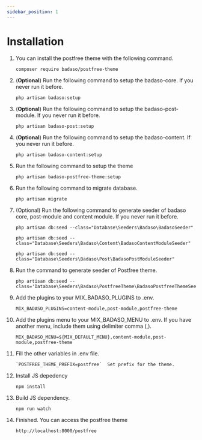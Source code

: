 ```yaml
---
sidebar_position: 1
---
```


# Installation

1. You can install the postfree theme with the following command.

    ```
    composer require badaso/postfree-theme
    ```

1. (<b>Optional</b>) Run the following command to setup the badaso-core. If you never run it before.

    ```
    php artisan badaso:setup
    ```

1. (<b>Optional</b>) Run the following command to setup the badaso-post-module. If you never run it before.

    ```
    php artisan badaso-post:setup
    ```

1. (<b>Optional</b>) Run the following command to setup the badaso-content. If you never run it before.

    ```
    php artisan badaso-content:setup
    ```

1. Run the following command to setup the theme

    ```
    php artisan badaso-postfree-theme:setup
    ```

1. Run the following command to migrate database.

    ```
    php artisan migrate
    ```

1. (Optional) Run the following command to generate seeder of badaso core, post-module and content module. If you never run it before.

    ```
    php artisan db:seed --class="Database\Seeders\Badaso\BadasoSeeder"

    php artisan db:seed --class="Database\Seeders\Badaso\Content\BadasoContentModuleSeeder"

    php artisan db:seed --class="Database\Seeders\Badaso\Post\BadasoPostModuleSeeder"
    ```

1. Run the command to generate seeder of Postfree theme.

    ```
    php artisan db:seed --class='Database\Seeders\Badaso\PostfreeTheme\BadasoPostfreeThemeSeeder'
    ```

1. Add the plugins to your MIX_BADASO_PLUGINS to .env.

    ```
    MIX_BADASO_PLUGINS=content-module,post-module,postfree-theme
    ```

1. Add the plugins menu to your MIX_BADASO_MENU to .env. If you have another menu, include them using delimiter comma (,).
    ```
    MIX_BADASO_MENU=${MIX_DEFAULT_MENU},content-module,post-module,postfree-theme
    ```

1. Fill the other variables in .env file.
    ```
    `POSTFREE_THEME_PREFIX=postfree`  Set prefix for the theme.
    ```

1. Install JS depedency
    ```
   npm install
    ```

1. Build JS dependency.
    ```
    npm run watch
    ```

1. Finished. You can access the postfree theme
    ```
    http://localhost:8000/postfree
    ```

